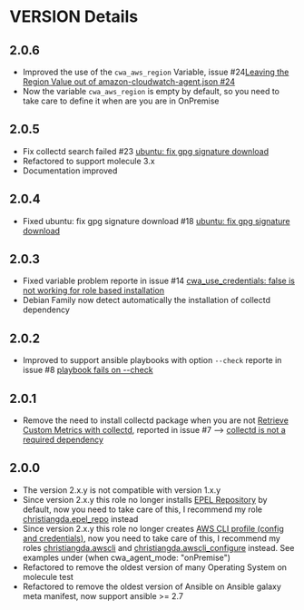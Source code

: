 # VERSION Details

## 2.0.6

* Improved the use of the `cwa_aws_region` Variable, issue #24[Leaving the Region Value out of amazon-cloudwatch-agent.json #24](https://github.com/christiangda/ansible-role-amazon-cloudwatch-agent/issues/24)
* Now the variable `cwa_aws_region` is empty by default, so you need to take care to define it when are you are in OnPremise

## 2.0.5

* Fix collectd search failed #23 [ubuntu: fix gpg signature download](https://github.com/christiangda/ansible-role-amazon-cloudwatch-agent/pull/23)
* Refactored to support molecule 3.x
* Documentation improved

## 2.0.4

* Fixed ubuntu: fix gpg signature download #18 [ubuntu: fix gpg signature download](https://github.com/christiangda/ansible-role-amazon-cloudwatch-agent/pull/18)

## 2.0.3

* Fixed variable problem reporte in issue #14 [cwa_use_credentials: false is not working for role based installation](https://github.com/christiangda/ansible-role-amazon-cloudwatch-agent/issues/14)
* Debian Family now detect automatically the installation of collectd dependency

## 2.0.2

* Improved to support ansible playbooks with option `--check` reporte in issue #8 [playbook fails on --check](https://github.com/christiangda/ansible-role-amazon-cloudwatch-agent/issues/8)

## 2.0.1

* Remove the need to install collectd package when you are not [Retrieve Custom Metrics with collectd](https://docs.aws.amazon.com/AmazonCloudWatch/latest/monitoring/CloudWatch-Agent-custom-metrics-collectd.html), reported in issue #7 --> [collectd is not a required dependency](https://github.com/christiangda/ansible-role-amazon-cloudwatch-agent/issues/7)

## 2.0.0

* The version 2.x.y is not compatible with version 1.x.y
* Since version 2.x.y this role no longer installs [EPEL Repository](https://fedoraproject.org/wiki/EPEL) by default, now you need to take care of this, I recommend my role [christiangda.epel_repo](https://galaxy.ansible.com/christiangda/epel_repo) instead
* Since version 2.x.y this role no longer creates [AWS CLI profile (config and credentials)](https://docs.aws.amazon.com/cli/latest/userguide/cli-chap-configure.html), now you need to take care of this, I recommend my roles [christiangda.awscli](https://galaxy.ansible.com/christiangda/awscli) and [christiangda.awscli_configure](https://galaxy.ansible.com/christiangda/awscli_configure) instead.  See examples under (when cwa_agent_mode: "onPremise")
* Refactored to remove the oldest version of many Operating System on molecule test
* Refactored to remove the oldest version of Ansible on Ansible galaxy meta manifest, now support ansible >= 2.7
